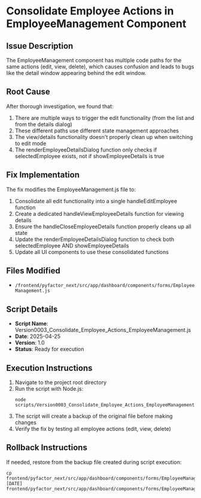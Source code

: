 # Consolidate Employee Actions in EmployeeManagement Component

## Issue Description
The EmployeeManagement component has multiple code paths for the same actions (edit, view, delete), which causes confusion and leads to bugs like the detail window appearing behind the edit window.

## Root Cause
After thorough investigation, we found that:
1. There are multiple ways to trigger the edit functionality (from the list and from the details dialog)
2. These different paths use different state management approaches
3. The view/details functionality doesn't properly clean up when switching to edit mode
4. The renderEmployeeDetailsDialog function only checks if selectedEmployee exists, not if showEmployeeDetails is true

## Fix Implementation
The fix modifies the EmployeeManagement.js file to:
1. Consolidate all edit functionality into a single handleEditEmployee function
2. Create a dedicated handleViewEmployeeDetails function for viewing details
3. Ensure the handleCloseEmployeeDetails function properly cleans up all state
4. Update the renderEmployeeDetailsDialog function to check both selectedEmployee AND showEmployeeDetails
5. Update all UI components to use these consolidated functions

## Files Modified
- `/frontend/pyfactor_next/src/app/dashboard/components/forms/EmployeeManagement.js`

## Script Details
- **Script Name**: Version0003_Consolidate_Employee_Actions_EmployeeManagement.js
- **Date**: 2025-04-25
- **Version**: 1.0
- **Status**: Ready for execution

## Execution Instructions
1. Navigate to the project root directory
2. Run the script with Node.js:
   ```
   node scripts/Version0003_Consolidate_Employee_Actions_EmployeeManagement.js
   ```
3. The script will create a backup of the original file before making changes
4. Verify the fix by testing all employee actions (edit, view, delete)

## Rollback Instructions
If needed, restore from the backup file created during script execution:
```
cp frontend/pyfactor_next/src/app/dashboard/components/forms/EmployeeManagement.js.backup-[DATE] frontend/pyfactor_next/src/app/dashboard/components/forms/EmployeeManagement.js
```
